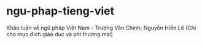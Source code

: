 # ngu-phap-tieng-viet
Khảo luận về ngữ pháp Việt Nam - Trương Văn Chình; Nguyễn Hiến Lê (Chỉ cho mục đích giáo dục và phi thương mại)
